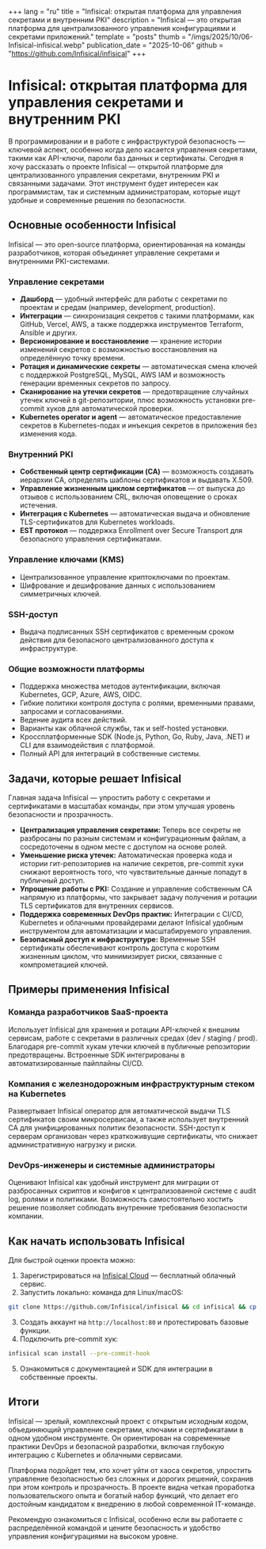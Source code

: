 +++
lang = "ru"
title = "Infisical: открытая платформа для управления секретами и внутренним PKI"
description = "Infisical — это открытая платформа для централизованного управления конфигурациями и секретами приложений."
template = "posts"
thumb = "/imgs/2025/10/06-Infisical-infisical.webp"
publication_date = "2025-10-06"
github = "https://github.com/Infisical/infisical"
+++

# Infisical: открытая платформа для управления секретами и внутренним PKI

В программировании и в работе с инфраструктурой безопасность — ключевой аспект, особенно когда дело касается управления секретами, такими как API-ключи, пароли баз данных и сертификаты. Сегодня я хочу рассказать о проекте Infisical — открытой платформе для централизованного управления секретами, внутренним PKI и связанными задачами. Этот инструмент будет интересен как программистам, так и системным администраторам, которые ищут удобные и современные решения по безопасности.


## Основные особенности Infisical

Infisical — это open-source платформа, ориентированная на команды разработчиков, которая объединяет управление секретами и внутренними PKI-системами.

### Управление секретами

- **Дашборд** — удобный интерфейс для работы с секретами по проектам и средам (например, development, production).
- **Интеграции** — синхронизация секретов с такими платформами, как GitHub, Vercel, AWS, а также поддержка инструментов Terraform, Ansible и других.
- **Версионирование и восстановление** — хранение истории изменений секретов с возможностью восстановления на определённую точку времени.
- **Ротация и динамические секреты** — автоматическая смена ключей с поддержкой PostgreSQL, MySQL, AWS IAM и возможность генерации временных секретов по запросу.
- **Сканирование на утечки секретов** — предотвращение случайных утечек ключей в git-репозитории, плюс возможность установки pre-commit хуков для автоматической проверки.
- **Kubernetes operator и agent** — автоматическое предоставление секретов в Kubernetes-подах и инъекция секретов в приложения без изменения кода.

### Внутренний PKI

- **Собственный центр сертификации (CA)** — возможность создавать иерархии CA, определять шаблоны сертификатов и выдавать X.509.
- **Управление жизненным циклом сертификатов** — от выпуска до отзывов с использованием CRL, включая оповещение о сроках истечения.
- **Интеграция с Kubernetes** — автоматическая выдача и обновление TLS-сертификатов для Kubernetes workloads.
- **EST протокол** — поддержка Enrollment over Secure Transport для безопасного управления сертификатами.

### Управление ключами (KMS)

- Централизованное управление криптоключами по проектам.
- Шифрование и дешифрование данных с использованием симметричных ключей.

### SSH-доступ

- Выдача подписанных SSH сертификатов с временным сроком действия для безопасного централизованного доступа к инфраструктуре.

### Общие возможности платформы

- Поддержка множества методов аутентификации, включая Kubernetes, GCP, Azure, AWS, OIDC.
- Гибкие политики контроля доступа с ролями, временными правами, запросами и согласованиями.
- Ведение аудита всех действий.
- Варианты как облачной службы, так и self-hosted установки.
- Кроссплатформенные SDK (Node.js, Python, Go, Ruby, Java, .NET) и CLI для взаимодействия с платформой.
- Полный API для интеграций в собственные системы.


## Задачи, которые решает Infisical

Главная задача Infisical — упростить работу с секретами и сертификатами в масштабах команды, при этом улучшая уровень безопасности и прозрачность.

- **Централизация управления секретами:** Теперь все секреты не разбросаны по разным системам и конфигурационным файлам, а сосредоточены в одном месте с доступом на основе ролей.
- **Уменьшение риска утечек:** Автоматическая проверка кода и истории гит-репозиториев на наличие секретов, pre-commit хуки снижают вероятность того, что чувствительные данные попадут в публичный доступ.
- **Упрощение работы с PKI:** Создание и управление собственным CA напрямую из платформы, что закрывает задачу получения и ротации TLS сертификатов для внутренних сервисов.
- **Поддержка современных DevOps практик:** Интеграции с CI/CD, Kubernetes и облачными провайдерами делают Infisical удобным инструментом для автоматизации и масштабируемого управления.
- **Безопасный доступ к инфраструктуре:** Временные SSH сертификаты обеспечивают контроль доступа с коротким жизненным циклом, что минимизирует риски, связанные с компрометацией ключей.


## Примеры применения Infisical

### Команда разработчиков SaaS-проекта

Использует Infisical для хранения и ротации API-ключей к внешним сервисам, работе с секретами в различных средах (dev / staging / prod). Благодаря pre-commit хукам утечки ключей в публичные репозитории предотвращены. Встроенные SDK интегрированы в автоматизированные пайплайны CI/CD.

### Компания с железнодорожным инфраструктурным стеком на Kubernetes

Развертывает Infisical оператор для автоматической выдачи TLS сертификатов своим микросервисам, а также использует внутренний CA для унифицированных политик безопасности. SSH-доступ к серверам организован через краткоживущие сертификаты, что снижает административную нагрузку и риски.

### DevOps-инженеры и системные администраторы

Оценивают Infisical как удобный инструмент для миграции от разбросанных скриптов и конфигов к централизованной системе с audit log, ролями и политиками. Возможность самостоятельно хостить решение позволяет соблюдать внутренние требования безопасности компании.


## Как начать использовать Infisical

Для быстрой оценки проекта можно:

1. Зарегистрироваться на [Infisical Cloud](https://infisical.com) — бесплатный облачный сервис.
2. Запустить локально: команда для Linux/macOS:

```bash
git clone https://github.com/Infisical/infisical && cd infisical && cp .env.example .env && docker compose -f docker-compose.prod.yml up
```

3. Создать аккаунт на `http://localhost:80` и протестировать базовые функции.
4. Подключить pre-commit хук:

```bash
infisical scan install --pre-commit-hook
```

5. Ознакомиться с документацией и SDK для интеграции в собственные проекты.


## Итоги

Infisical — зрелый, комплексный проект с открытым исходным кодом, объединяющий управление секретами, ключами и сертификатами в одном удобном инструменте. Он ориентирован на современные практики DevOps и безопасной разработки, включая глубокую интеграцию с Kubernetes и облачными сервисами.

Платформа подойдет тем, кто хочет уйти от хаоса секретов, упростить управление безопасностью без сложных и дорогих решений, сохранив при этом контроль и прозрачность. В проекте видна четкая проработка пользовательского опыта и богатый набор функций, что делает его достойным кандидатом к внедрению в любой современной IT-команде.

Рекомендую ознакомиться с Infisical, особенно если вы работаете с распределённой командой и цените безопасность и удобство управления конфигурациями на высоком уровне.